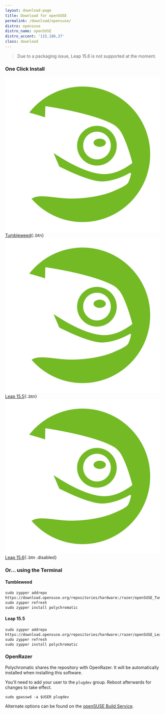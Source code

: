 ```yaml
---
layout: download-page
title: Download for openSUSE
permalink: /download/opensuse/
distro: opensuse
distro_name: openSUSE
distro_accent: '115,186,37'
class: download
---
```


> Due to a packaging issue, Leap 15.6 is not supported at the moment.

### One Click Install

[![](/assets/img/distros/opensuse.svg) Tumbleweed](https://software.opensuse.org/ymp/hardware:razer/openSUSE_Tumbleweed/polychromatic.ymp){:.btn}
[![](/assets/img/distros/opensuse.svg) Leap 15.5](https://software.opensuse.org/ymp/hardware:razer/openSUSE_Leap_15.5/polychromatic.ymp){:.btn}
[![](/assets/img/distros/opensuse.svg) Leap 15.6](){:.btn .disabled}

### Or... using the Terminal

#### Tumbleweed

```shell
sudo zypper addrepo https://download.opensuse.org/repositories/hardware:/razer/openSUSE_Tumbleweed/hardware:razer.repo
sudo zypper refresh
sudo zypper install polychromatic
```

#### Leap 15.5

```shell
sudo zypper addrepo https://download.opensuse.org/repositories/hardware:/razer/openSUSE_Leap_15.5/hardware:razer.repo
sudo zypper refresh
sudo zypper install polychromatic
```

### OpenRazer

Polychromatic shares the repository with OpenRazer. It will be automatically installed when installing this software.

You'll need to add your user to the `plugdev` group. Reboot afterwards for changes to take effect.

```shell
sudo gpasswd -a $USER plugdev
```

Alternate options can be found on the [openSUSE Build Service](https://software.opensuse.org/download.html?project=hardware%3Arazer&package=polychromatic).
